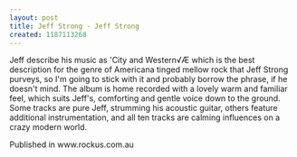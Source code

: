 ```yaml
---
layout: post
title: Jeff Strong - Jeff Strong
created: 1187113268
---
```

Jeff describe his music as 'City and Western√Æ which is the best description for the genre of Americana tinged mellow rock that Jeff Strong purveys, so I'm going to stick with it and probably borrow the phrase, if he doesn't mind. The album is home recorded with a lovely warm and familiar feel, which suits Jeff's, comforting and gentle voice down to the ground. Some tracks are pure Jeff, strumming his acoustic guitar, others feature additional instrumentation, and all ten tracks are calming influences on a crazy modern world.
<p>Published in www.rockus.com.au</p>
